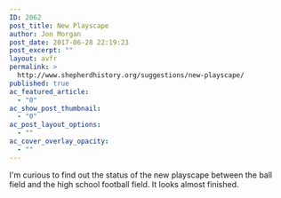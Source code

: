 ```yaml
---
ID: 2062
post_title: New Playscape
author: Jon Morgan
post_date: 2017-06-28 22:19:23
post_excerpt: ""
layout: avfr
permalink: >
  http://www.shepherdhistory.org/suggestions/new-playscape/
published: true
ac_featured_article:
  - "0"
ac_show_post_thumbnail:
  - "0"
ac_post_layout_options:
  - ""
ac_cover_overlay_opacity:
  - ""
---
```

I'm curious to find out the status of the new playscape between the ball field and the high school football field. It looks almost finished.